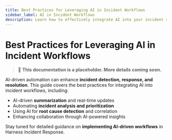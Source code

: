 ```yaml
---
title: Best Practices for Leveraging AI in Incident Workflows
sidebar_label: AI in Incident Workflows
description: Learn how to effectively integrate AI into your incident response workflows to enhance efficiency and automation.
---
```


# Best Practices for Leveraging AI in Incident Workflows

> 🚧 **This documentation is a placeholder. More details coming soon.**  

AI-driven automation can enhance **incident detection, response, and resolution**. This guide covers the best practices for integrating AI into incident workflows, including:  
- AI-driven **summarization** and real-time updates  
- Automating **incident analysis and prioritization**  
- Using AI for **root cause detection** and correlation  
- Enhancing collaboration through AI-powered insights  

Stay tuned for detailed guidance on **implementing AI-driven workflows** in Harness Incident Response.